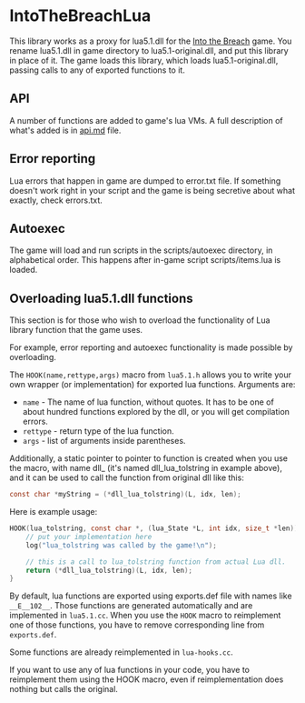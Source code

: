 # IntoTheBreachLua

This library works as a proxy for lua5.1.dll for the [Into the Breach] game.
You rename lua5.1.dll in game directory to lua5.1-original.dll, and put this library in place of it.
The game loads this library, which loads lua5.1-original.dll, passing calls to any of exported functions to it.

## API
A number of functions are added to game's lua VMs. A full description of what's added is in [api.md](api.md) file.

## Error reporting
Lua errors that happen in game are dumped to error.txt file. If something doesn't work right in your script and the game is being secretive about what exactly, check errors.txt.

## Autoexec
The game will load and run scripts in the scripts/autoexec directory, in alphabetical order. This happens after in-game script scripts/items.lua is loaded.

## Overloading lua5.1.dll functions
This section is for those who wish to overload the functionality of Lua library function that the game uses.

For example, error reporting and autoexec functionality is made possible by overloading.

The ```HOOK(name,rettype,args)``` macro from ```lua5.1.h``` allows you to write your own wrapper (or implementation) for exported lua functions.
Arguments are:
- ```name``` - The name of lua function, without quotes. It has to be one of about hundred functions explored by the dll, or you will get compilation errors.
- ```rettype``` - return type of the lua function.
- ```args``` - list of arguments inside parentheses.

Additionally, a static pointer to pointer to function is created when you use the macro, with name dll_<name> (it's named dll_lua_tolstring in example above), and it can be used to call the function from original dll like this:

```c
const char *myString = (*dll_lua_tolstring)(L, idx, len);
```

Here is example usage:
```c
HOOK(lua_tolstring, const char *, (lua_State *L, int idx, size_t *len)) {
	// put your implementation here
	log("lua_tolstring was called by the game!\n");

	// this is a call to lua_tolstring function from actual Lua dll.
	return (*dll_lua_tolstring)(L, idx, len);
}
```

By default, lua functions are exported using exports.def file with names like ```__E__102__```. Those functions are generated automatically and are implemented in ```lua5.1.cc```. When you use the ```HOOK``` macro to reimplement one of those functions, you have to remove corresponding line from ```exports.def```.

Some functions are already reimplemented in ```lua-hooks.cc```.

If you want to use any of lua functions in your code, you have to reimplement them using the HOOK macro, even if reimplementation does nothing but calls the original.

   [Into the Breach]: <https://subsetgames.com/itb.html>
